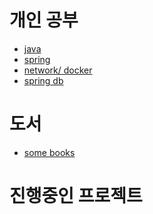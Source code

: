 
# 개인 공부
- [java](https://github.com/summerr0-0/java)
- [spring](https://github.com/summerr0-0/spring) 
- [network/ docker](https://github.com/summerr0-0/network)
- [spring db](https://github.com/summerr0-0/spring-db/blob/main/README.md)


# 도서
- [some books](https://github.com/Good-Developer-9492/RGD-Study)  



# 진행중인 프로젝트

<!---
summerr0-0/summerr0-0 is a ✨ special ✨ repository because its `README.md` (this file) appears on your GitHub profile.
You can click the Preview link to take a look at your changes.
--->
